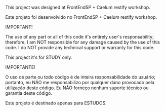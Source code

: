 This project was designed at FrontEndSP + Caelum restify workshop.

Este projeto foi desenvolvido no FrontEndSP + Caelum restify workshop.

IMPORTANT!

The use of any part or all of this code it's entirely user's responsability; therefore, I am NOT responsible for any damage caused by the use of this code. I do NOT provide any technical support or warranty for this code.

This project it's for STUDY only.

IMPORTANTE!

O uso de parte ou todo código é de inteira responsabilidade do usuário; portanto, eu NÃO me responsabilizo por qualquer dano provocado pela utilização deste código. Eu NÃO forneço nenhum suporte técnico ou garantia deste código.

Este projeto é destinado apenas para ESTUDOS.
